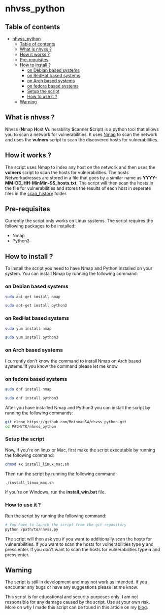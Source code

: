 # nhvss_python

## Table of contents

- [nhvss\_python](#nhvss_python)
  - [Table of contents](#table-of-contents)
  - [What is nhvss ?](#what-is-nhvss-)
  - [How it works ?](#how-it-works-)
  - [Pre-requisites](#pre-requisites)
  - [How to install ?](#how-to-install-)
    - [on Debian based systems](#on-debian-based-systems)
    - [on RedHat based systems](#on-redhat-based-systems)
    - [on Arch based systems](#on-arch-based-systems)
    - [on fedora based systems](#on-fedora-based-systems)
    - [Setup the script](#setup-the-script)
    - [How to use it ?](#how-to-use-it-)
  - [Warning](#warning)

## What is nhvss ?

Nhvss (**N**map **H**ost **V**ulnerability **S**canner **S**cript) is a python tool that allows you to scan a network for vulnerabilities. It uses [Nmap](https://nmap.org/book/man.html#man-description) to scan the network and uses the **vulners** script to scan the discovered hosts for vulnerabilities.

## How it works ?

The script uses Nmap to index any host on the network and then uses the **vulners** script to scan the hosts for vulnerabilities. The hosts Networkadresses are stored in a file that goes by a similar name as **YYYY-MM-DD_HH-MinMin-SS_hosts.txt**. The script will then scan the hosts in the file for vulnerabilities and stores the results of each host in seperate files in the [scan_history](scan_history) folder.

## Pre-requisites

Currently the script only works on Linux systems. The script requires the following packages to be installed:

- Nmap
- Python3

## How to install ?

To install the script you need to have Nmap and Python installed on your system. You can install Nmap by running the following command:

### on Debian based systems

```bash
sudo apt-get install nmap
```

```bash
sudo apt-get install python3
```

### on RedHat based systems

```bash
sudo yum install nmap
```

```bash
sudo yum install python3
```

### on Arch based systems

I currently don't know the command to install Nmap on Arch based systems. If you know the command please let me know.

### on fedora based systems

```bash
sudo dnf install nmap
```

```bash
sudo dnf install python3
```

After you have installed Nmap and Python3 you can install the script by running the following commands:

```bash
git clone https://github.com/Moineau54/nhvss_python.git
cd PAtH/TO/nhvss_python
```

### Setup the script

Now, if you're on linux or Mac, first make the script executable by running the following command:

```bash
chmod +x install_linux_mac.sh
```

Then run the script by running the following command:

```bash
./install_linux_mac.sh
```

If you're on Windows, run the **install_win.bat** file.

### How to use it ?

Run the script by running the following command:

```bash
# You have to launch the script from the git repository
python /path/to/nhvss.py
```

The script will then ask you if you want to additionally scan the hosts for vulnerabilities. If you want to scan the hosts for vulnerabilities type **y** and press enter. If you don't want to scan the hosts for vulnerabilities type **n** and press enter.

## Warning

The script is still in development and may not work as intended. If you encounter any bugs or have any suggestions please let me know.

This script is for educational and security purposes only. I am not responsible for any damage caused by the script. Use at your own risk.
More on why I made this script can be found in this article on my [blog](https://moineau54.github.io/Moineau-s-tech-corner/2024/07/13/Nmap-Host-Vulnerabilty-Scanner-Script.html).

